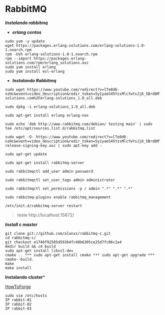 # RabbitMQ
***Instalando rabbitmq***  
* ***erlang centos***  
```
sudo yum -y update
wget https://packages.erlang-solutions.com/erlang-solutions-1.0-1.noarch.rpm
rpm -Uvh erlang-solutions-1.0-1.noarch.rpm
rpm --import https://packages.erlang-solutions.com/rpm/erlang_solutions.asc
sudo yum install erlang
sudo yum install esl-erlang
```
* ***Instalando Rabbitmq***
```
sudo wget https://www.youtube.com/redirect?v=lTe0d6-nzHc&event=video_description&redir_token=5y1yaeS45YzsMlcfwYsJj8_5Brd8MTUzMzY0ODE1MkAxNTMzNTYxNzUy&q=https%3A%2F%2Fpackages.erlang-solutions.com%2Ferlang-solutions_1.0_all.deb

sudo dpkg -i erlang-solutions_1.0_all.deb

sudo apt-get install erlang erlang-nox

sudo echo 'deb http://www.rabbitmq.com/debian/ testing main' | sudo tee /etc/apt/sources.list.d/rabbitmq.list

sudo wget -O- https://www.youtube.com/redirect?v=lTe0d6-nzHc&event=video_description&redir_token=5y1yaeS45YzsMlcfwYsJj8_5Brd8MTUzMzY0ODE1MkAxNTMzNTYxNzUy&q=https%3A%2F%2Fwww.rabbitmq.com%2Frabbitmq-release-signing-key.asc | sudo apt-key add -

sudo apt-get update

sudo apt-get install rabbitmq-server

sudo rabbitmqctl add_user admin password 

sudo rabbitmqctl set_user_tags admin administrator

sudo rabbitmqctl set_permissions -p / admin ".*" ".*" ".*"

sudo rabbitmq-plugins enable rabbitmq_management

/etc/init.d/rabbitmq-server restart
```

 > teste http://localhost:15672/

***Install c master***  
``` shell
git clone git://github.com/alanxz/rabbitmq-c.git
cd rabbitmq-c/
git checkout e1746f92585d59364fc48b6305ce25d7fc86c2a4
mkdir build && cd build
sudo apt-get install libssl-dev
cmake .. *** sudo apt-get install cmake *** sudo apt-get upgrade ***
cmake--build.
make
make install
```
**Instalando cluster***

[HowToForge](https://www.howtoforge.com/how-to-set-up-rabbitmq-cluster-on-centos-7/)
```
sudo vim /etc/hosts
IP rabbit-01
IP rabbit-02
IP rabbit-03
```